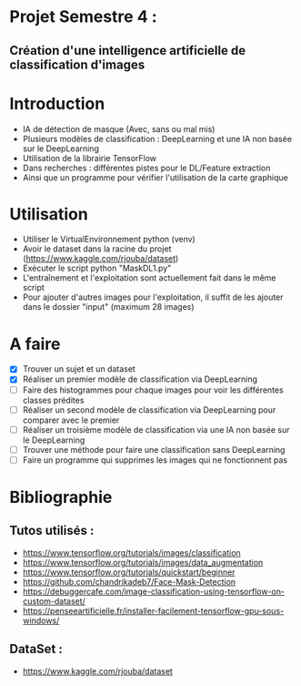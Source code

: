 # Projet Semestre 4 :
## Création d'une intelligence artificielle de classification d'images

# Introduction
* IA de détection de masque (Avec, sans ou mal mis)
* Plusieurs modèles de classification : DeepLearning et une IA non basée sur le DeepLearning
* Utilisation de la librairie TensorFlow
* Dans recherches : différentes pistes pour le DL/Feature extraction
* Ainsi que un programme pour vérifier l'utilisation de la carte graphique

# Utilisation
* Utiliser le VirtualEnvironnement python (venv)
* Avoir le dataset dans la racine du projet (https://www.kaggle.com/rjouba/dataset)
* Exécuter le script python "MaskDL1.py"
* L'entraînement et l'exploitation sont actuellement fait dans le même script
* Pour ajouter d'autres images pour l'exploitation, il suffit de les ajouter dans le dossier "input" (maximum 28 images)

# A faire
- [x] Trouver un sujet et un dataset
- [x] Réaliser un premier modèle de classification via DeepLearning
- [ ] Faire des histogrammes pour chaque images pour voir les différentes classes prédites
- [ ] Réaliser un second modèle de classification via DeepLearning pour comparer avec le premier
- [ ] Réaliser un troisième modèle de classification via une IA non basée sur le DeepLearning
- [ ] Trouver une méthode pour faire une classification sans DeepLearning
- [ ] Faire un programme qui supprimes les images qui ne fonctionnent pas
# Bibliographie
## Tutos utilisés :
* https://www.tensorflow.org/tutorials/images/classification
* https://www.tensorflow.org/tutorials/images/data_augmentation
* https://www.tensorflow.org/tutorials/quickstart/beginner
* https://github.com/chandrikadeb7/Face-Mask-Detection
* https://debuggercafe.com/image-classification-using-tensorflow-on-custom-dataset/
* https://penseeartificielle.fr/installer-facilement-tensorflow-gpu-sous-windows/
## DataSet :
* https://www.kaggle.com/rjouba/dataset
